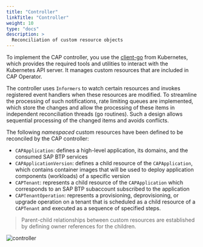 ```yaml
---
title: "Controller"
linkTitle: "Controller"
weight: 10
type: "docs"
description: >
  Reconciliation of custom resource objects
---
```


To implement the CAP controller, you use the [client-go](https://github.com/kubernetes/client-go) from Kubernetes, which provides the required tools and utilities to interact with the Kubernetes API server. It manages custom resources that are included in CAP Operator.

The controller uses `Informers` to watch certain resources and invokes registered event handlers when these resources are modified. To streamline the processing of such notifications, rate limiting queues are implemented, which store the changes and allow the processing of these items in independent reconciliation threads (go routines). Such a design allows sequential processing of the changed items and avoids conflicts.

The following _namespaced_ custom resources have been defined to be reconciled by the CAP controller:

- `CAPApplication`: defines a high-level application, its domains, and the consumed SAP BTP services
- `CAPApplicationVersion`: defines a child resource of the `CAPApplication`, which contains container images that will be used to deploy application components (workloads) of a specific version
- `CAPTenant`: represents a child resource of the `CAPApplication` which corresponds to an SAP BTP subaccount subscribed to the application
- `CAPTenantOperation`: represents a provisioning, deprovisioning, or upgrade operation on a tenant that is scheduled as a child resource of a `CAPTenant` and executed as a sequence of specified steps.

> Parent-child relationships between custom resources are established by defining owner references for the children.

![controller](/cap-operator/img/block-controller.drawio.svg)
